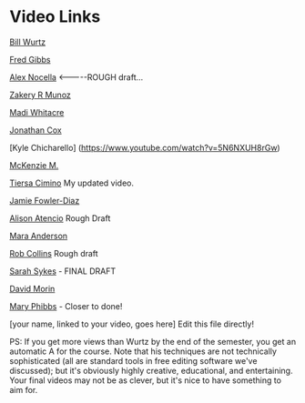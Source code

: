 # Video Links
[Bill Wurtz](https://www.youtube.com/watch?v=Mh5LY4Mz15o)

[Fred Gibbs](https://vimeo.com/94459223)

[Alex Nocella](https://vimeo.com/193187025)  <-----ROUGH draft...

[Zakery R Munoz](https://www.youtube.com/watch?v=GbxioFx86-I&feature=youtu.be) 

[Madi Whitacre](https://www.youtube.com/watch?v=rM22O7VeWpQ&feature=youtu.be)

[Jonathan Cox](https://www.youtube.com/watch?v=RnmKVdmaIY4)

[Kyle Chicharello] (https://www.youtube.com/watch?v=5N6NXUH8rGw)

[McKenzie M.](https://drive.google.com/file/d/0BykVmrnOookyRlQ1ZzQyVmdpVHM/view)

[Tiersa Cimino](https://www.youtube.com/watch?v=Wn_GWQujU3w) My updated video.

[Jamie Fowler-Diaz](https://youtu.be/QmJdQFBw0qA)

[Alison Atencio](http://youtu.be/YV6ZxDvZ3s4?hd=1) Rough Draft

[Mara Anderson](https://www.youtube.com/watch?v=8sBvRNjW8hc) 

[Rob Collins](https://youtu.be/km4wSNTb990) Rough draft

[Sarah Sykes](https://youtu.be/I2s1JgqjGsI) - FINAL DRAFT

[David Morin](https://youtu.be/lrLRH1FZu9A)

[Mary Phibbs](https://www.youtube.com/watch?v=9FngmfIblms)  - Closer to done!


[your name, linked to your video, goes here] Edit this file directly!

PS: If you get more views than Wurtz by the end of the semester, you get an automatic A for the course. Note that his techniques are not technically sophisticated (all are standard tools in free editing software we've discussed); but it's obviously highly creative, educational, and entertaining. Your final videos may not be as clever, but it's nice to have something to aim for.

